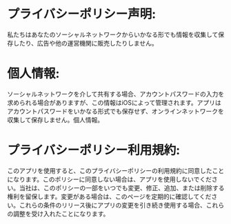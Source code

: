 # プライバシーポリシー声明:
私たちはあなたのソーシャルネットワークからいかなる形でも情報を収集して保存したり、広告や他の運営機関に販売したりしません。

# 個人情報:
ソーシャルネットワークを介して共有する場合、アカウントパスワードの入力を求められる場合がありますが、この情報はiOSによって管理されます。アプリはアカウントパスワードをいかなる形式でも保存せず、オンラインネットワークを収集して保存しません。個人情報。

# プライバシーポリシー利用規約:
このアプリを使用すると、このプライバシーポリシーの利用規約に同意したことになります。このポリシーに同意しない場合は、アプリを使用しないでください。当社は、このポリシーの一部をいつでも変更、修正、追加、または削除する権利を留保します。変更がある場合は、このページを定期的に確認してください。これらの条件のリリース後にアプリの変更を引き続き使用する場合、これらの調整を受け入れたことになります。